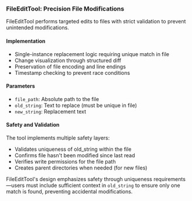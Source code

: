 ### FileEditTool: Precision File Modifications

FileEditTool performs targeted edits to files with strict validation to prevent unintended modifications.

#### Implementation

- Single-instance replacement logic requiring unique match in file
- Change visualization through structured diff
- Preservation of file encoding and line endings
- Timestamp checking to prevent race conditions

#### Parameters

- `file_path`: Absolute path to the file
- `old_string`: Text to replace (must be unique in file)
- `new_string`: Replacement text

#### Safety and Validation

The tool implements multiple safety layers:

- Validates uniqueness of old_string within the file
- Confirms file hasn't been modified since last read
- Verifies write permissions for the file path
- Creates parent directories when needed (for new files)

FileEditTool's design emphasizes safety through uniqueness requirements—users must include sufficient context in `old_string` to ensure only one match is found, preventing accidental modifications.

